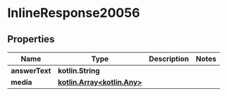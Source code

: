 
# InlineResponse20056

## Properties
Name | Type | Description | Notes
------------ | ------------- | ------------- | -------------
**answerText** | **kotlin.String** |  | 
**media** | [**kotlin.Array&lt;kotlin.Any&gt;**](kotlin.Any.md) |  | 



